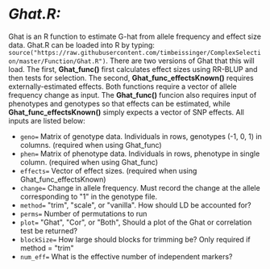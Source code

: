 #  ***Ghat.R:***
Ghat is an R function to estimate G-hat from allele frequency and effect size data. Ghat.R can be loaded into R by typing: `source("https://raw.githubusercontent.com/timbeissinger/ComplexSelection/master/Function/Ghat.R")`. There are two versions of Ghat that this will load. The first, **Ghat_func()** first calculates effect sizes using RR-BLUP and then tests for selection. The second, **Ghat_func_effectsKnown()** requires externally-estimated effects. Both functions require a vector of allele frequency change as input. The **Ghat_func()** funcion also requires input of phenotypes and genotypes so that effects can be estimated, while **Ghat_func_effectsKnown()** simply expects a vector of SNP effects. All inputs are listed below:

* `geno=`   Matrix of genotype data. Individuals in rows, genotypes (-1, 0, 1) in columns. (required when using Ghat_func)
* `phen=`   Matrix of phenotype data. Individuals in rows, phenotype in single column. (required when using Ghat_func)
* `effects=` Vector of effect sizes. (required when using Ghat_func_effectsKnown)
* `change=` Change in allele frequency. Must record the change at the allele corresponding to "1" in the genotype file.
* `method=` "trim", "scale", or "vanilla". How should LD be accounted for?
* `perms=`  Number of permutations to run
* `plot=`   "Ghat", "Cor", or "Both", Should a plot of the Ghat or correlation test be returned?
* `blockSize=` How large should blocks for trimming be? Only required if method = "trim"
* `num_eff=` What is the effective number of independent markers?